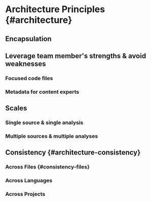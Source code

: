 Architecture Principles {#architecture}
====================================

Encapsulation
------------------------------------

Leverage team member's strengths & avoid weaknesses
------------------------------------

### Focused code files

### Metadata for content experts

Scales
------------------------------------

### Single source & single analysis

### Multiple sources & multiple analyses

Consistency {#architecture-consistency}
------------------------------------

### Across Files {#consistency-files}

### Across Languages

### Across Projects
